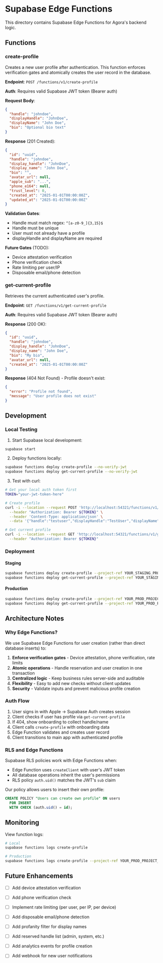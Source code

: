 # Supabase Edge Functions

This directory contains Supabase Edge Functions for Agora's backend logic.

## Functions

### create-profile

Creates a new user profile after authentication. This function enforces verification gates and atomically creates the user record in the database.

**Endpoint**: `POST /functions/v1/create-profile`

**Auth**: Requires valid Supabase JWT token (Bearer auth)

**Request Body**:
```json
{
  "handle": "johndoe",
  "displayHandle": "JohnDoe",
  "displayName": "John Doe",
  "bio": "Optional bio text"
}
```

**Response** (201 Created):
```json
{
  "id": "uuid",
  "handle": "johndoe",
  "display_handle": "JohnDoe",
  "display_name": "John Doe",
  "bio": "",
  "avatar_url": null,
  "apple_sub": "...",
  "phone_e164": null,
  "trust_level": 0,
  "created_at": "2025-01-01T00:00:00Z",
  "updated_at": "2025-01-01T00:00:00Z"
}
```

**Validation Gates**:
- Handle must match regex: `^[a-z0-9_]{3,15}$`
- Handle must be unique
- User must not already have a profile
- displayHandle and displayName are required

**Future Gates** (TODO):
- Device attestation verification
- Phone verification check
- Rate limiting per user/IP
- Disposable email/phone detection

### get-current-profile

Retrieves the current authenticated user's profile.

**Endpoint**: `GET /functions/v1/get-current-profile`

**Auth**: Requires valid Supabase JWT token (Bearer auth)

**Response** (200 OK):
```json
{
  "id": "uuid",
  "handle": "johndoe",
  "display_handle": "JohnDoe",
  "display_name": "John Doe",
  "bio": "My bio",
  "avatar_url": null,
  "created_at": "2025-01-01T00:00:00Z"
}
```

**Response** (404 Not Found) - Profile doesn't exist:
```json
{
  "error": "Profile not found",
  "message": "User profile does not exist"
}
```

## Development

### Local Testing

1. Start Supabase local development:
```bash
supabase start
```

2. Deploy functions locally:
```bash
supabase functions deploy create-profile --no-verify-jwt
supabase functions deploy get-current-profile --no-verify-jwt
```

3. Test with curl:
```bash
# Get your local auth token first
TOKEN="your-jwt-token-here"

# Create profile
curl -i --location --request POST 'http://localhost:54321/functions/v1/create-profile' \
  --header "Authorization: Bearer ${TOKEN}" \
  --header 'Content-Type: application/json' \
  --data '{"handle":"testuser","displayHandle":"TestUser","displayName":"Test User"}'

# Get current profile
curl -i --location --request GET 'http://localhost:54321/functions/v1/get-current-profile' \
  --header "Authorization: Bearer ${TOKEN}"
```

### Deployment

#### Staging
```bash
supabase functions deploy create-profile --project-ref YOUR_STAGING_PROJECT_REF
supabase functions deploy get-current-profile --project-ref YOUR_STAGING_PROJECT_REF
```

#### Production
```bash
supabase functions deploy create-profile --project-ref YOUR_PROD_PROJECT_REF
supabase functions deploy get-current-profile --project-ref YOUR_PROD_PROJECT_REF
```

## Architecture Notes

### Why Edge Functions?

We use Supabase Edge Functions for user creation (rather than direct database inserts) to:

1. **Enforce verification gates** - Device attestation, phone verification, rate limits
2. **Atomic operations** - Handle reservation and user creation in one transaction
3. **Centralized logic** - Keep business rules server-side and auditable
4. **Flexibility** - Easy to add new checks without client updates
5. **Security** - Validate inputs and prevent malicious profile creation

### Auth Flow

1. User signs in with Apple → Supabase Auth creates session
2. Client checks if user has profile via `get-current-profile`
3. If 404, show onboarding to collect handle/name
4. Client calls `create-profile` with onboarding data
5. Edge Function validates and creates user record
6. Client transitions to main app with authenticated profile

### RLS and Edge Functions

Supabase RLS policies work with Edge Functions when:
- Edge Function uses `createClient` with user's JWT token
- All database operations inherit the user's permissions
- RLS policy `auth.uid()` matches the JWT's `sub` claim

Our policy allows users to insert their own profile:
```sql
CREATE POLICY "Users can create own profile" ON users 
  FOR INSERT 
  WITH CHECK (auth.uid() = id);
```

## Monitoring

View function logs:
```bash
# Local
supabase functions logs create-profile

# Production
supabase functions logs create-profile --project-ref YOUR_PROD_PROJECT_REF
```

## Future Enhancements

- [ ] Add device attestation verification
- [ ] Add phone verification check
- [ ] Implement rate limiting (per user, per IP, per device)
- [ ] Add disposable email/phone detection
- [ ] Add profanity filter for display names
- [ ] Add reserved handle list (admin, system, etc.)
- [ ] Add analytics events for profile creation
- [ ] Add webhook for new user notifications

